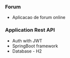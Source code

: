 ### Forum
+ Aplicacao de forum online                

### Application Rest API 
+ Auth with JWT 
+ SpringBoot  framework 
+ Database - H2 
 